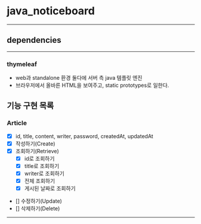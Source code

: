 # java_noticeboard

-----

## dependencies

---

### thymeleaf
- web과 standalone 환경 둘다에 서버 측 java 템플릿 엔진
- 브라우저에서 올바른 HTML을 보여주고, static prototypes로 일한다.


## 기능 구현 목록
### Article
- [x] id, title, content, writer, password, createdAt, updatedAt
- [x] 작성하기(Create)
- [x] 조회하기(Retrieve)
  - [x] id로 조회하기
  - [x] title로 조회하기
  - [x] writer로 조회하기
  - [x] 전체 조회하기
  - [x] 게시된 날짜로 조회하기
- [] 수정하기(Update)
- [] 삭제하기(Delete)

---

